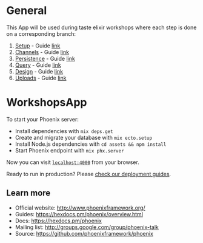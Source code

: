 # General

This App will be used during taste elixir workshops where each step is done on a corresponding branch:

1. [Setup](https://github.com/Taste-Elixir/workshops-app/tree/1-setup) - Guide [link](https://taste-elixir.github.io/guides/1-setup.html)
2. [Channels](https://github.com/Taste-Elixir/workshops-app/tree/2-channels) - Guide [link](https://taste-elixir.github.io/guides/2-channels.html)
3. [Persistence](https://github.com/Taste-Elixir/workshops-app/tree/3-persistence) - Guide [link](https://taste-elixir.github.io/guides/3-persistence.html)
4. [Query](https://github.com/Taste-Elixir/workshops-app/tree/4-query) - Guide [link](https://taste-elixir.github.io/guides/4-query.html)
5. [Design](https://github.com/Taste-Elixir/workshops-app/tree/5-Design) - Guide [link](https://taste-elixir.github.io/guides/5-design.html)
6. [Uploads](https://github.com/Taste-Elixir/workshops-app/tree/6-uploads) - Guide [link](https://taste-elixir.github.io/guides/6-uploads.html)

# WorkshopsApp

To start your Phoenix server:

  * Install dependencies with `mix deps.get`
  * Create and migrate your database with `mix ecto.setup`
  * Install Node.js dependencies with `cd assets && npm install`
  * Start Phoenix endpoint with `mix phx.server`

Now you can visit [`localhost:4000`](http://localhost:4000) from your browser.

Ready to run in production? Please [check our deployment guides](https://hexdocs.pm/phoenix/deployment.html).

## Learn more

  * Official website: http://www.phoenixframework.org/
  * Guides: https://hexdocs.pm/phoenix/overview.html
  * Docs: https://hexdocs.pm/phoenix
  * Mailing list: http://groups.google.com/group/phoenix-talk
  * Source: https://github.com/phoenixframework/phoenix
